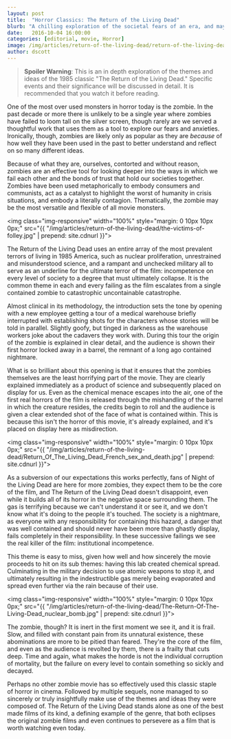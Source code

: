 ```yaml
---
layout: post
title:  "Horror Classics: The Return of the Living Dead"
blurb: "A chilling exploration of the societal fears of an era, and maybe the most thoughtful zombie movie ever made!"
date:   2016-10-04 16:00:00
categories: [editorial, movie, Horror]
image: /img/articles/return-of-the-living-dead/return-of-the-living-dead-cover.jpg
author: dscott
---
```



> **Spoiler Warning**: This is an in depth exploration of the themes and ideas of the 1985 classic "The Return of the Living Dead." Specific events and their significance will be discussed in detail. It is recommended that you watch it before reading.

One of the most over used monsters in horror today is the zombie. In the past decade or more there is unlikely to be a single year where zombies have failed to loom tall on the silver screen, though rarely are we served a thoughtful work that uses them as a tool to explore our fears and anxieties. Ironically, though, zombies are likely only as popular as they are *because* of how well they have been used in the past to better understand and reflect on so many different ideas.

Because of what they are, ourselves, contorted and without reason, zombies are an effective tool for looking deeper into the ways in which we fail each other and the bonds of trust that hold our societies together. Zombies have been used metaphorically to embody consumers and communists, act as a catalyst to highlight the worst of humanity in crisis situations, and embody a literally contagion. Thematically, the zombie may be the most versatile and flexible of all movie monsters.

<img class="img-responsive" width="100%" style="margin: 0 10px 10px 0px;" src="{{ "/img/articles/return-of-the-living-dead/the-victims-of-folley.jpg" | prepend: site.cdnurl }}">

The Return of the Living Dead uses an entire array of the most prevalent terrors of living in 1985 America, such as nuclear proliferation, unrestrained and misunderstood science, and a rampant and unchecked military all to serve as an underline for the ultimate terror of the film: incompetence on every level of society to a degree that must ultimately collapse. It is the common theme in each and every failing as the film escalates from a single contained zombie to catastrophic uncontainable catastrophe.

Almost clinical in its methodology, the introduction sets the tone by opening with a new employee getting a tour of a medical warehouse briefly interrupted with establishing shots for the characters whose stories will be told in parallel. Slightly goofy, but tinged in darkness as the warehouse workers joke about the cadavers they work with. During this tour the origin of the zombie is explained in clear detail, and the audience is shown their first horror locked away in a barrel, the remnant of a long ago contained nightmare.

What is so brilliant about this opening is that it ensures that the zombies themselves are the least horrifying part of the movie. They are clearly explained immediately as a product of science and subsequently placed on display for us. Even as the chemical menace escapes into the air, one of the first real horrors of the film is released through the mishandling of the barrel in which the creature resides, the credits begin to roll and the audience is given a clear extended shot of the face of what is contained within. This is because this isn't the horror of this movie, it's already explained, and it's placed on display here as misdirection.

<img class="img-responsive" width="100%" style="margin: 0 10px 10px 0px;" src="{{ "/img/articles/return-of-the-living-dead/Return_Of_The_Living_Dead_French_sex_and_death.jpg" | prepend: site.cdnurl }}">

As a subversion of our expectations this works perfectly, fans of Night of the Living Dead are here for more zombies, they expect them to be the core of the film, and The Return of the Living Dead doesn't disappoint, even while it builds all of its horror in the negative space surrounding them. The gas is terrifying because we can't understand it or see it, and we don't know what it's doing to the people it's touched. The society is a nightmare, as everyone with any responsibility for containing this hazard, a danger that was well contained and should never have been more than ghastly display, fails completely in their responsibility. In these successive failings we see the real killer of the film: institutional incompetence.

This theme is easy to miss, given how well and how sincerely the movie proceeds to hit on its sub themes: having this lab created chemical spread. Culminating in the military decision to use atomic weapons to stop it, and ultimately resulting in the indestructible gas merely being evaporated and spread even further via the rain because of their use.

<img class="img-responsive" width="100%" style="margin: 0 10px 10px 0px;" src="{{ "/img/articles/return-of-the-living-dead/The-Return-Of-The-Living-Dead_nuclear_bomb.jpg" | prepend: site.cdnurl }}">

The zombie, though? It is inert in the first moment we see it,  and it is frail. Slow, and filled with constant pain from its unnatural existence, these abominations are more to be pitied than feared. They're the core of the film, and even as the audience is revolted by them, there is a frailty that cuts deep. Time and again, what makes the horde is not the individual corruption of mortality, but the failure on every level to contain something so sickly and decayed.

Perhaps no other zombie movie has so effectively used this classic staple of horror in cinema. Followed by multiple sequels, none managed to so sincerely or truly insightfully make use of the themes and ideas they were composed of. The Return of the Living Dead stands alone as one of the best made films of its kind, a defining example of the genre, that both eclipses the original zombie films and even continues to persevere as a film that is worth watching even today.